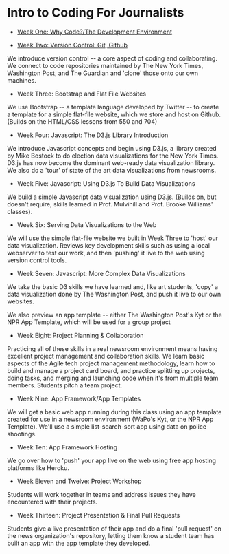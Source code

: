 # Intro to Coding For Journalists

* [Week One: Why Code?/The Development Environment](week1.md)


* [Week Two: Version Control: Git, Github](week2.md)

We introduce version control -- a core aspect of coding and collaborating. We connect to code repositories maintained by The New York Times, Washington Post, and The Guardian and 'clone' those onto our own machines.

* Week Three: Bootstrap and Flat File Websites

We use Bootstrap -- a template language developed by Twitter -- to create a template for a simple flat-file website, which we store and host on Github. (Builds on the HTML/CSS lessons from 550 and 704)

* Week Four: Javascript: The D3.js Library Introduction

We introduce Javascript concepts and begin using D3.js, a library created by Mike Bostock to do election data visualizations for the New York Times. D3.js has now become the dominant web-ready data visualization library. We also do a 'tour' of state of the art data visualizations from newsrooms.

* Week Five: Javascript: Using D3.js To Build Data Visualizations

We build a simple Javascript data visualization using D3.js.  (Builds on, but doesn't require, skills learned in Prof. Mulvihill and Prof. Brooke Williams' classes).

* Week Six: Serving Data Visualizations to the Web

We will use the simple flat-file website we built in Week Three to 'host' our data visualization.  Reviews key development skills such as using a local webserver to test our work, and then 'pushing' it live to the web using version control tools.

* Week Seven: Javascript: More Complex Data Visualizations

We take the basic D3 skills we have learned and, like art students, 'copy' a data visualization done by The Washington Post, and push it live to our own websites.

We also preview an app template -- either The Washington Post's Kyt or the NPR App Template, which will be used for a group project

* Week Eight: Project Planning & Collaboration

Practicing all of these skills in a real newsroom environment means having excellent project management and collaboration skills. We learn basic aspects of the Agile tech project management methodology, learn how to build and manage a project card board, and practice splitting up projects, doing tasks, and merging and launching code when it's from multiple team members. Students pitch a team project.

* Week Nine: App Framework/App Templates

We will get a basic web app running during this class using an app template created for use in a newsroom environment (WaPo's Kyt, or the NPR App Template). We'll use a simple list-search-sort app using data on police shootings.

* Week Ten: App Framework Hosting

We go over how to 'push' your app live on the web using free app hosting platforms like Heroku.

* Week Eleven and Twelve: Project Workshop

Students will work together in teams and address issues they have encountered with their projects.

* Week Thirteen: Project Presentation & Final Pull Requests

Students give a live presentation of their app and do a final 'pull request' on the news organization's repository, letting them know a student team has built an app with the app template they developed.
